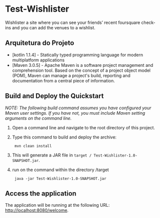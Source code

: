 # Test-Wishlister

Wishlister a site where you can see your friends’ recent foursquare check- ins and you can add the venues to a wishlist.


Arquitetura do Projeto
----------------------
* [kotlin 1.1.4] -  Statically typed programming language for modern multiplatform applications
* [Maven 3.0.5] - Apache Maven is a software project management and comprehension tool. Based on the concept of a project object model (POM), Maven can manage a project's build, reporting and documentation from a central piece of information. 
				  				  

Build and Deploy the Quickstart
-------------------------

_NOTE: The following build command assumes you have configured your Maven user settings. If you have not, you must include Maven setting arguments on the command line._

1. Open a command line and navigate to the root directory of this project.
2. Type this command to build and deploy the archive:

        mvn clean install
        
3. This will generate a JAR file in `target / Test-Wishlister-1.0-SNAPSHOT.jar`.
4. run on the command within the directory /target 
		
		java -jar Test-Wishlister-1.0-SNAPSHOT.jar    
 

Access the application 
-------------------------

The application will be running at the following URL: <http://localhost:8080/welcome>.
		  
